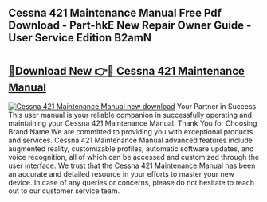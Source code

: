 ## Cessna 421 Maintenance Manual Free Pdf Download - Part-hkE New Repair Owner Guide - User Service Edition B2amN

# <h2><a href="http://bc27633.oget.top/?id=Cessna+421+Maintenance+Manual">🔗Download New 👉🔴 Cessna 421 Maintenance Manual</a></h2>

[![Cessna 421 Maintenance Manual new download](https://i.imgur.com/5g1atiW.png)](http://bc27633.oget.top/?id=Cessna+421+Maintenance+Manual)
Your Partner in Success This user manual is your reliable companion in successfully operating and maintaining your Cessna 421 Maintenance Manual. Thank You for Choosing Brand Name We are committed to providing you with exceptional products and services. Cessna 421 Maintenance Manual advanced features include augmented reality, customizable profiles, automatic software updates, and voice recognition, all of which can be accessed and customized through the user interface. We trust that the Cessna 421 Maintenance Manual has been an accurate and detailed resource in your efforts to master your new device. In case of any queries or concerns, please do not hesitate to reach out to our customer service team.
